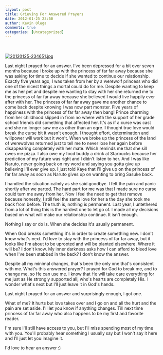 ```yaml
---
layout: post
title: Grieving For Answered Prayers
date: 2012-01-25 23:50
author: Kevin Olega
comments: true
categories: [Uncategorized]
---
```

<br /><br /><a href="http://minimalchanges.com/blog/wp-content/uploads/2012/01/20120125-234651.jpg"><img src="http://minimalchanges.com/blog/wp-content/uploads/2012/01/20120125-234651.jpg" alt="20120125-234651.jpg" class="alignnone size-full" /></a>

Last night I prayed for an answer. I've been depressed for a bit over seven months because I broke up with the princess of far far away because she was asking for time to decide if she wanted to continue our relationship. Exactly five years ago, I was taken from her by a werewolf princess who did one of the nicest things a mortal could do for me. Despite wanting to keep me as her pet and despite me wanting to stay with her  she returned me to the princess of far far away because she believed I would live happily ever after with her. The princess of far far away gave me another chance to come back despite knowing I was now part monster. Five years of happiness with the princess of far far away then bang! Prince charming from her childhood slipped in from no where with the support of her grade school friends did something that affected her.  It's as if a curse was cast and she no longer saw me as other than an ogre. I thought true love would break the curse bit it wasn't enough. I thought effort, determination and willpower will work but it won't. When we broke up the princess of the land of werewolves returned just to tell me to never lose her again before disappearing completely with her mate. Which reminds me that she sill owes me pizza. I also owe my food buddy a drink at Starbucks because her prediction of my future was right and I didn't listen to her. And I was like Naruto, never going back on my word and saying you gotta give up believing I'll ever give up. I just told Kaye that I'll give up on the princess of far far away as soon as Naruto gives up on wanting to bring Sasuke back. 

I handled the situation calmly as she said goodbye. I felt the pain and panic shortly after we parted. The hard part for me was that I made sure no curse could turn me away from her. Now I feel the need to get that remove because honestly, I still feel the same love for her a the day she took me back from before. The truth is, nothing is permanent. Last year, I untethered from a lot of thing this is the hardest one to let go of. I made all my decisions based on what will make our relationship continue. It isn't enough. 

Nothing I say or do is. When she decides it's usually permanent. 

When God breaks something it's in order to create something new. I don't know what's next. I'd love to stay with the princess of far far away, but it looks like I'm about to be uprooted and will be planted elsewhere. Where it will be? I don't know. My inner darkness asks how I can afford to bleed love when I've been stabbed in the back? I don't know the answer. 

Despite all my minimal changes, that's been the only one that's consistent with me. What's this answered prayer? I prayed for God to break me, and to change me, so He can use me. I know that He will take care everything for me just as He strongly supported all, who's hearts are completely His. I wonder what's next but I'll just leave it in God's hands. 

Last night I prayed for an answer and surprisingly enough, I got one. 

What of me? It hurts but love takes over and I go on and all the hurt and the pain are set aside. I'll let you know if anything changes. Till next time princess of far far away who also happens to be my first and favorite reader. 

I'm sure I'll still have access to you, but I'll miss spending most of my time with you. You'll probably hear something I usually say but I won't say it here and I'll just let you imagine it. 

I'd love to hear an answer :)
